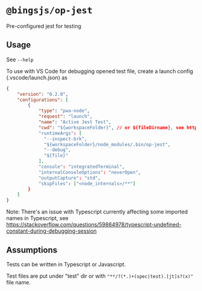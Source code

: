 # `@bingsjs/op-jest`

Pre-configured jest for testing

## Usage

See `--help`

To use with VS Code for debugging opened test file, create a launch config (.vscode/launch.json) as

```json
{
    "version": "0.2.0",
    "configurations": [
        {
            "type": "pwa-node",
            "request": "launch",
            "name": "Active Jest Test",
            "cwd": "${workspaceFolder}", // or ${fileDirname}, see https://code.visualstudio.com/docs/editor/variables-reference
            "runtimeArgs": [
              "--inspect-brk",
              "${workspaceFolder}/node_modules/.bin/op-jest",
              "--debug",
              "${file}"
            ],
            "console": "integratedTerminal",
            "internalConsoleOptions": "neverOpen",
            "outputCapture": "std",
            "skipFiles": ["<node_internals>/**"]
        }
    ]
}
```

Note: There's an issue with Typescript currently affecting some imported names in Typescript, see https://stackoverflow.com/questions/59864978/typescript-undefined-constant-during-debugging-session


## Assumptions

Tests can be written in Typescript or Javascript.

Test files are put under "test" dir or with `"**/?(*.)+(spec|test).[jt]s?(x)"` file name.


